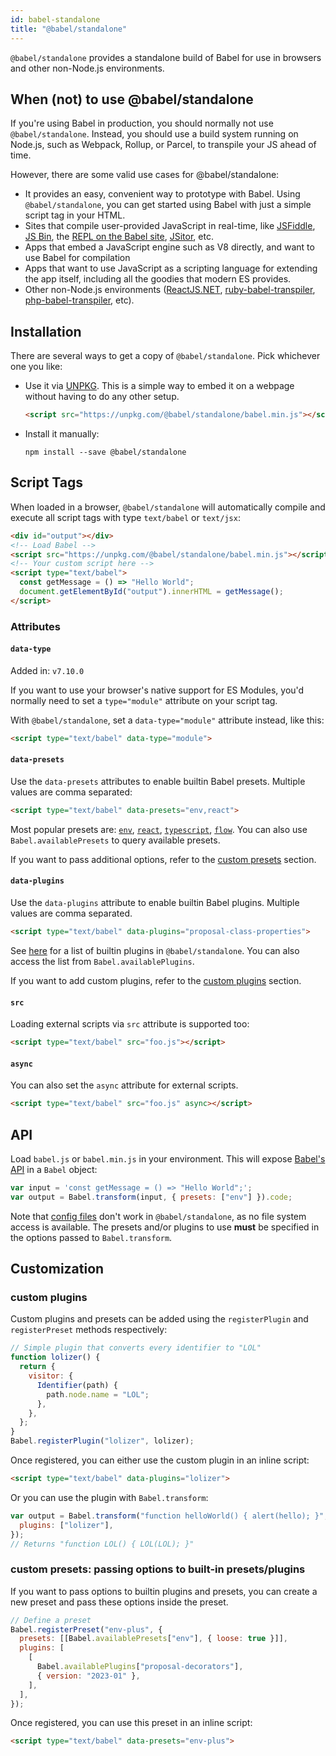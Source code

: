```yaml
---
id: babel-standalone
title: "@babel/standalone"
---
```


`@babel/standalone` provides a standalone build of Babel for use in browsers and other non-Node.js environments.

## When (not) to use @babel/standalone

If you're using Babel in production, you should normally not use `@babel/standalone`. Instead, you should use a build system running on Node.js, such as Webpack, Rollup, or Parcel, to transpile your JS ahead of time.

However, there are some valid use cases for @babel/standalone:

- It provides an easy, convenient way to prototype with Babel. Using `@babel/standalone`, you can get started using Babel with just a simple script tag in your HTML.
- Sites that compile user-provided JavaScript in real-time, like [JSFiddle](https://jsfiddle.net/), [JS Bin](https://jsbin.com/), the [REPL on the Babel site](http://babeljs.io/repl/), [JSitor](https://jsitor.com), etc.
- Apps that embed a JavaScript engine such as V8 directly, and want to use Babel for compilation
- Apps that want to use JavaScript as a scripting language for extending the app itself, including all the goodies that modern ES provides.
- Other non-Node.js environments ([ReactJS.NET](http://reactjs.net/), [ruby-babel-transpiler](https://github.com/babel/ruby-babel-transpiler), [php-babel-transpiler](https://github.com/talyssonoc/php-babel-transpiler), etc).

## Installation

There are several ways to get a copy of `@babel/standalone`. Pick whichever one you like:

- Use it via [UNPKG](https://unpkg.com/@babel/standalone/babel.min.js). This is a simple way to embed it on a webpage without having to do any other setup.
  ```html
  <script src="https://unpkg.com/@babel/standalone/babel.min.js"></script>
  ```
- Install it manually:
  ```shell npm2yarn
  npm install --save @babel/standalone
  ```

## Script Tags

When loaded in a browser, `@babel/standalone` will automatically compile and execute all script tags with type `text/babel` or `text/jsx`:

```html
<div id="output"></div>
<!-- Load Babel -->
<script src="https://unpkg.com/@babel/standalone/babel.min.js"></script>
<!-- Your custom script here -->
<script type="text/babel">
  const getMessage = () => "Hello World";
  document.getElementById("output").innerHTML = getMessage();
</script>
```

### Attributes

#### `data-type`
Added in: `v7.10.0`

If you want to use your browser's native support for ES Modules, you'd normally need to set a `type="module"` attribute on your script tag.

With `@babel/standalone`, set a `data-type="module"` attribute instead, like this:

```html
<script type="text/babel" data-type="module">
```

#### `data-presets`
Use the `data-presets` attributes to enable builtin Babel presets. Multiple values are comma separated:

```html
<script type="text/babel" data-presets="env,react">
```
Most popular presets are: [`env`](./preset-env.md), [`react`](./preset-react.md), [`typescript`](./preset-typescript.md), [`flow`](./preset-flow.md). You can also use `Babel.availablePresets` to query available presets.

If you want to pass additional options, refer to the [custom presets](#custom-presets-passing-options-to-built-in-presetsplugins) section.

#### `data-plugins`
Use the `data-plugins` attribute to enable builtin Babel plugins. Multiple values are comma separated.

```html
<script type="text/babel" data-plugins="proposal-class-properties">
```

See [here](https://github.com/babel/babel/blob/main/packages/babel-standalone/src/generated/plugins.ts) for a list of builtin plugins in `@babel/standalone`. You can also access the list from `Babel.availablePlugins`.

If you want to add custom plugins, refer to the [custom plugins](#custom-plugins) section.

#### `src`
Loading external scripts via `src` attribute is supported too:

```html
<script type="text/babel" src="foo.js"></script>
```

#### `async`
You can also set the `async` attribute for external scripts.

```html
<script type="text/babel" src="foo.js" async></script>
```

## API

Load `babel.js` or `babel.min.js` in your environment. This will expose [Babel's API](http://babeljs.io/docs/usage/api/) in a `Babel` object:

```js title="JavaScript"
var input = 'const getMessage = () => "Hello World";';
var output = Babel.transform(input, { presets: ["env"] }).code;
```

Note that [config files](config-files.md) don't work in `@babel/standalone`, as no file system access is available. The presets and/or plugins to use **must** be specified in the options passed to `Babel.transform`.

## Customization

### custom plugins

Custom plugins and presets can be added using the `registerPlugin` and `registerPreset` methods respectively:

```js title="JavaScript"
// Simple plugin that converts every identifier to "LOL"
function lolizer() {
  return {
    visitor: {
      Identifier(path) {
        path.node.name = "LOL";
      },
    },
  };
}
Babel.registerPlugin("lolizer", lolizer);
```

Once registered, you can either use the custom plugin in an inline script:

```html
<script type="text/babel" data-plugins="lolizer">
```

Or you can use the plugin with `Babel.transform`:

```js title="JavaScript"
var output = Babel.transform("function helloWorld() { alert(hello); }", {
  plugins: ["lolizer"],
});
// Returns "function LOL() { LOL(LOL); }"
```

### custom presets: passing options to built-in presets/plugins

If you want to pass options to builtin plugins and presets, you can create a new preset and pass these options inside the preset.

```js title="JavaScript"
// Define a preset
Babel.registerPreset("env-plus", {
  presets: [[Babel.availablePresets["env"], { loose: true }]],
  plugins: [
    [
      Babel.availablePlugins["proposal-decorators"],
      { version: "2023-01" },
    ],
  ],
});
```

Once registered, you can use this preset in an inline script:

```html
<script type="text/babel" data-presets="env-plus">
```
